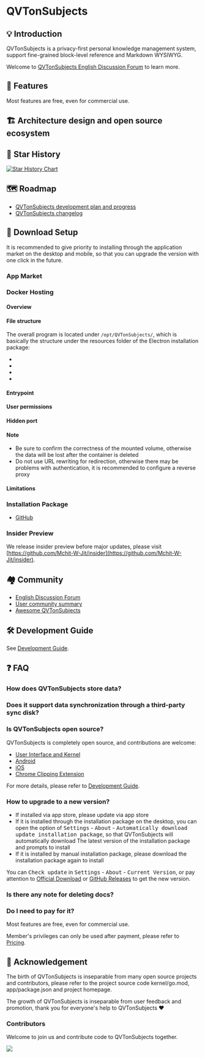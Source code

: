# QVTonSubjects
## 💡 Introduction

QVTonSubjects is a privacy-first personal knowledge management system, support fine-grained block-level reference and Markdown
WYSIWYG.

Welcome to [QVTonSubjects English Discussion Forum]() to learn more.


## 🔮 Features

Most features are free, even for commercial use.


## 🏗️ Architecture design and open source ecosystem

## 🌟 Star History

[![Star History Chart](https://api.star-history.com/svg?repos=Mchit-W-Jit/QVTonSubjects&type=Date)](https://star-history.com/#Mchit-W-Jit/QVTonSubjects&Date)

## 🗺️ Roadmap

* [QVTonSubjects development plan and progress](https://github.com/orgs/Mchit-W-Jit/projects/1)
* [QVTonSubjects changelog](CHANGELOG.md)

## 🚀 Download Setup

It is recommended to give priority to installing through the application market on the desktop and mobile, so that you can upgrade the version with one click in the future.

### App Market


### Docker Hosting


#### Overview


#### File structure

The overall program is located under `/opt/QVTonSubjects/`, which is basically the structure under the resources folder of the Electron installation package:

*
*
*
*

#### Entrypoint

#### User permissions


#### Hidden port


#### Note

* Be sure to confirm the correctness of the mounted volume, otherwise the data will be lost after the container is deleted
* Do not use URL rewriting for redirection, otherwise there may be problems with authentication, it is recommended to configure a reverse proxy

#### Limitations



### Installation Package
* [GitHub](https://github.com/Mchit-W-Jit/QVTonSubjects/releases)

### Insider Preview

We release insider preview before major updates, please visit [https://github.com/Mchit-W-Jit/insider](https://github.com/Mchit-W-Jit/insider).

## 🏘️ Community

* [English Discussion Forum](https://liuyun.io)
* [User community summary](https://liuyun.io/article/1687779743723)
* [Awesome QVTonSubjects](https://github.com/Mchit-W-Jit/awesome)

## 🛠️ Development Guide

See [Development Guide](https://github.com/Mchit-W-Jit/QVTonSubjects/blob/master/.github/CONTRIBUTING.md).

## ❓ FAQ

### How does QVTonSubjects store data?


### Does it support data synchronization through a third-party sync disk?

### Is QVTonSubjects open source?

QVTonSubjects is completely open source, and contributions are welcome:

* [User Interface and Kernel](https://github.com/Mchit-W-Jit/QVTonSubjects)
* [Android](https://github.com/Mchit-W-Jit/QVTonSubjects-android)
* [iOS](https://github.com/Mchit-W-Jit/QVTonSubjects-ios)
* [Chrome Clipping Extension](https://github.com/Mchit-W-Jit/QVTonSubjects-chrome)

For more details, please refer to [Development Guide](https://github.com/Mchit-W-Jit/QVTonSubjects/blob/master/.github/CONTRIBUTING.md).

### How to upgrade to a new version?

* If installed via app store, please update via app store
* If it is installed through the installation package on the desktop, you can open the option of <kbd>Settings</kbd> - <kbd>About</kbd> - <kbd>Automatically download update installation package</kbd>, so that QVTonSubjects will automatically download The latest version of the installation package and prompts to install
* If it is installed by manual installation package, please download the installation package again to install

You can <kbd>Check update</kbd> in <kbd>Settings</kbd> - <kbd>About</kbd> - <kbd>Current Version</kbd>, or pay attention to [Official Download](https://b3log.org/QVTonSubjects/en/download.html) or [GitHub Releases](https://github.com/Mchit-W-Jit/QVTonSubjects/releases) to get the new version.

### Is there any note for deleting docs?

### Do I need to pay for it?

Most features are free, even for commercial use.

Member's privileges can only be used after payment, please refer to [Pricing](https://b3log.org/QVTonSubjects/en/pricing.html).

## 🙏 Acknowledgement

The birth of QVTonSubjects is inseparable from many open source projects and contributors, please refer to the project source code kernel/go.mod, app/package.json and project homepage.

The growth of QVTonSubjects is inseparable from user feedback and promotion, thank you for everyone's help to QVTonSubjects ❤️

### Contributors

Welcome to join us and contribute code to QVTonSubjects together.

<a href="https://github.com/Mchit-W-Jit/QVTonSubjects/graphs/contributors">
   <img src="https://contrib.rocks/image?repo=Mchit-W-Jit/QVTonSubjects" />
</a>
